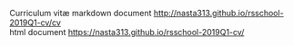 Curriculum vitæ
markdown document http://nasta313.github.io/rsschool-2019Q1-cv/cv  
html document https://nasta313.github.io/rsschool-2019Q1-cv/
